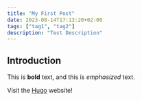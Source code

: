 ```yaml
---
title: "My First Post"
date: 2023-08-14T17:13:20+02:00
tags: ["tag1", "tag2"]
description: "Test Description"
---
```


## Introduction

This is **bold** text, and this is *emphasized* text.

Visit the [Hugo](https://gohugo.io) website!
